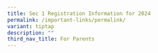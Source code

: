 ```yaml
---
title: Sec 1 Registration Information for 2024
permalink: /important-links/permalink/
variant: tiptap
description: ""
third_nav_title: For Parents
---
```

